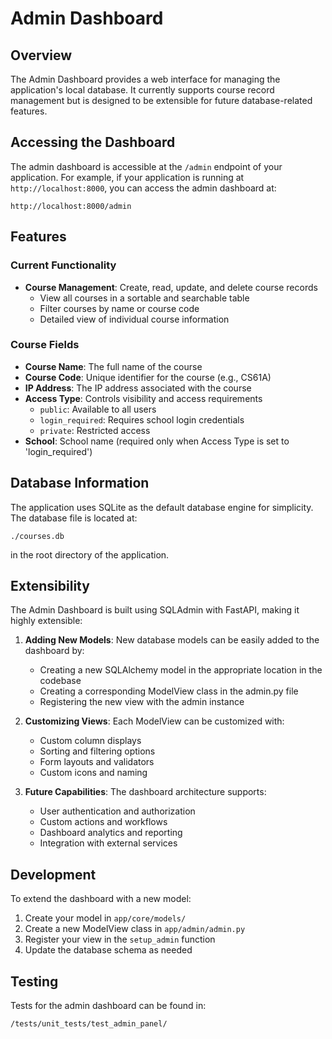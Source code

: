 # Admin Dashboard

## Overview

The Admin Dashboard provides a web interface for managing the application's local database. It currently supports course record management but is designed to be extensible for future database-related features.

## Accessing the Dashboard

The admin dashboard is accessible at the `/admin` endpoint of your application. For example, if your application is running at `http://localhost:8000`, you can access the admin dashboard at:

```
http://localhost:8000/admin
```

## Features

### Current Functionality

- **Course Management**: Create, read, update, and delete course records
  - View all courses in a sortable and searchable table
  - Filter courses by name or course code
  - Detailed view of individual course information
  
### Course Fields

- **Course Name**: The full name of the course
- **Course Code**: Unique identifier for the course (e.g., CS61A)
- **IP Address**: The IP address associated with the course
- **Access Type**: Controls visibility and access requirements
  - `public`: Available to all users
  - `login_required`: Requires school login credentials
  - `private`: Restricted access
- **School**: School name (required only when Access Type is set to 'login_required')

## Database Information

The application uses SQLite as the default database engine for simplicity. The database file is located at:

```
./courses.db
```

in the root directory of the application.

## Extensibility

The Admin Dashboard is built using SQLAdmin with FastAPI, making it highly extensible:

1. **Adding New Models**: New database models can be easily added to the dashboard by:
   - Creating a new SQLAlchemy model in the appropriate location in the codebase
   - Creating a corresponding ModelView class in the admin.py file
   - Registering the new view with the admin instance

2. **Customizing Views**: Each ModelView can be customized with:
   - Custom column displays
   - Sorting and filtering options
   - Form layouts and validators
   - Custom icons and naming

3. **Future Capabilities**: The dashboard architecture supports:
   - User authentication and authorization
   - Custom actions and workflows
   - Dashboard analytics and reporting
   - Integration with external services

## Development

To extend the dashboard with a new model:

1. Create your model in `app/core/models/`
2. Create a new ModelView class in `app/admin/admin.py`
3. Register your view in the `setup_admin` function
4. Update the database schema as needed

## Testing

Tests for the admin dashboard can be found in:

```
/tests/unit_tests/test_admin_panel/
``` 